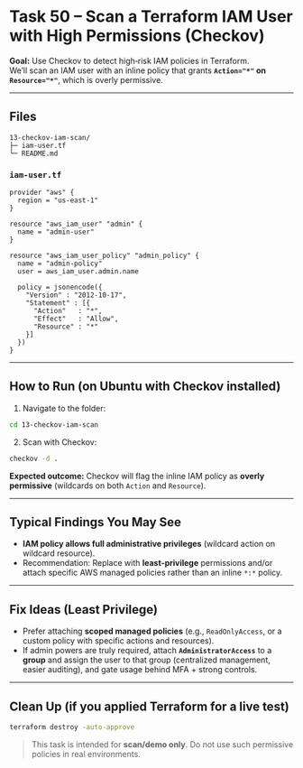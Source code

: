 # Task 50 – Scan a Terraform IAM User with High Permissions (Checkov)

**Goal:** Use Checkov to detect high‑risk IAM policies in Terraform.  
We’ll scan an IAM user with an inline policy that grants **`Action="*"` on `Resource="*"`**, which is overly permissive.

---

## Files
```
13-checkov-iam-scan/
├─ iam-user.tf
└─ README.md
```

### `iam-user.tf`
```hcl
provider "aws" {
  region = "us-east-1"
}

resource "aws_iam_user" "admin" {
  name = "admin-user"
}

resource "aws_iam_user_policy" "admin_policy" {
  name = "admin-policy"
  user = aws_iam_user.admin.name

  policy = jsonencode({
    "Version" : "2012-10-17",
    "Statement" : [{
      "Action"   : "*",
      "Effect"   : "Allow",
      "Resource" : "*"
    }]
  })
}
```

---

## How to Run (on Ubuntu with Checkov installed)
1) Navigate to the folder:
```bash
cd 13-checkov-iam-scan
```

2) Scan with Checkov:
```bash
checkov -d .
```

**Expected outcome:** Checkov will flag the inline IAM policy as **overly permissive** (wildcards on both `Action` and `Resource`).

---

## Typical Findings You May See
- **IAM policy allows full administrative privileges** (wildcard action on wildcard resource).  
- Recommendation: Replace with **least‑privilege** permissions and/or attach specific AWS managed policies rather than an inline `*:*` policy.

---

## Fix Ideas (Least Privilege)
- Prefer attaching **scoped managed policies** (e.g., `ReadOnlyAccess`, or a custom policy with specific actions and resources).
- If admin powers are truly required, attach **`AdministratorAccess`** to a **group** and assign the user to that group (centralized management, easier auditing), and gate usage behind MFA + strong controls.

---

## Clean Up (if you applied Terraform for a live test)
```bash
terraform destroy -auto-approve
```

> This task is intended for **scan/demo only**. Do not use such permissive policies in real environments.
